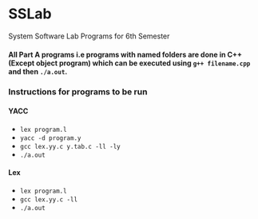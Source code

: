 # SSLab
System Software Lab Programs for 6th Semester

#### All Part A programs i.e programs with named folders are done in C++ (Except object program) which can be executed using `g++ filename.cpp` and then `./a.out`.

### Instructions for programs to be run

#### YACC
* `lex program.l`
* `yacc -d program.y`
* `gcc lex.yy.c y.tab.c -ll -ly`
* `./a.out`

#### Lex
* `lex program.l`
* `gcc lex.yy.c -ll`
* `./a.out`
